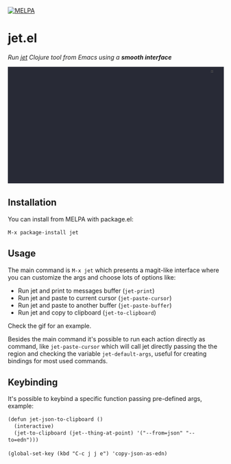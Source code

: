 [![MELPA](https://melpa.org/packages/jet-badge.svg)](https://melpa.org/#/jet)

# jet.el

_Run [jet](https://github.com/borkdude/jet) Clojure tool from Emacs using a **smooth interface**_

<img src="./img/jet.gif">

## Installation

You can install from MELPA with package.el:

```
M-x package-install jet
```

## Usage

The main command is `M-x jet` which presents a magit-like interface where you can customize the args and choose lots of options like:

- Run jet and print to messages buffer (`jet-print`)
- Run jet and paste to current cursor (`jet-paste-cursor`)
- Run jet and paste to another buffer (`jet-paste-buffer`)
- Run jet and copy to clipboard (`jet-to-clipboard`)

Check the gif for an example.

Besides the main command it's possible to run each action directly as command, like `jet-paste-cursor` which will call jet directly passing the the region and checking the variable `jet-default-args`, useful for creating bindings for most used commands.

## Keybinding

It's possible to keybind a specific function passing pre-defined args, example:

```elisp
(defun jet-json-to-clipboard ()
  (interactive)
  (jet-to-clipboard (jet--thing-at-point) '("--from=json" "--to=edn")))
  
(global-set-key (kbd "C-c j j e") 'copy-json-as-edn)
```
